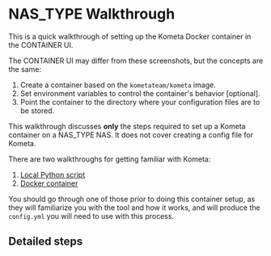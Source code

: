 # NAS_TYPE Walkthrough

This is a quick walkthrough of setting up the Kometa Docker container in the CONTAINER UI.

The CONTAINER UI may differ from these screenshots, but the concepts are the same:

1. Create a container based on the `kometateam/kometa` image.
2. Set environment variables to control the container's behavior [optional].
3. Point the container to the directory where your configuration files are to be stored.

This walkthrough discusses **only** the steps required to set up a Kometa container on a NAS_TYPE NAS. It does not cover creating a config file for Kometa.

There are two walkthroughs for getting familiar with Kometa:

1. [Local Python script](../../kometa/install/local)
2. [Docker container](../../kometa/install/docker)

You should go through one of those prior to doing this container setup, as they will familiarize you with the tool and how it works, 
and will produce the `config.yml` you will need to use with this process.

## Detailed steps
